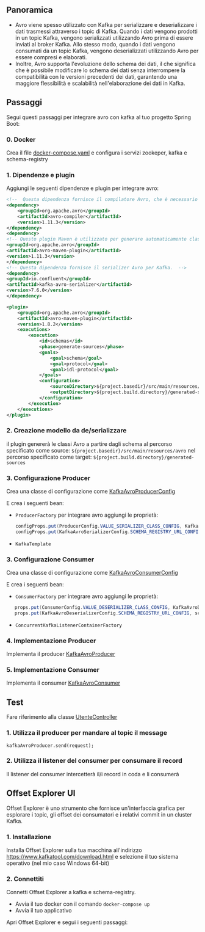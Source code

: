 ## Panoramica

- Avro viene spesso utilizzato con Kafka per serializzare e deserializzare i dati trasmessi attraverso i topic di Kafka. Quando i dati vengono prodotti in un topic Kafka, vengono serializzati utilizzando Avro prima di essere inviati al broker Kafka. Allo stesso modo, quando i dati vengono consumati da un topic Kafka, vengono deserializzati utilizzando Avro per essere compresi e elaborati.
- Inoltre, Avro supporta l'evoluzione dello schema dei dati, il che significa che è possibile modificare lo schema dei dati senza interrompere la compatibilità con le versioni precedenti dei dati, garantendo una maggiore flessibilità e scalabilità nell'elaborazione dei dati in Kafka.

## Passaggi

Segui questi passaggi per integrare avro con kafka al tuo progetto Spring Boot:

### 0. Docker

Crea il file [docker-compose.yaml](..%2F..%2Fdocker-compose.yaml) e configura i servizi zookeper, kafka e schema-registry

### 1. Dipendenze e plugin

Aggiungi le seguenti dipendenze e plugin per integrare avro:

```xml
<!--  Questa dipendenza fornisce il compilatore Avro, che è necessario per compilare gli schemi Avro in file di classe Java. -->
<dependency>
    <groupId>org.apache.avro</groupId>
    <artifactId>avro-compiler</artifactId>
    <version>1.11.3</version>
</dependency>
<dependency>
<!-- Questo plugin Maven è utilizzato per generare automaticamente classi Java dai file di schema Avro. -->
<groupId>org.apache.avro</groupId>
<artifactId>avro-maven-plugin</artifactId>
<version>1.11.3</version>
</dependency>
<!-- Questa dipendenza fornisce il serializer Avro per Kafka.  -->
<dependency>
<groupId>io.confluent</groupId>
<artifactId>kafka-avro-serializer</artifactId>
<version>7.6.0</version>
</dependency>
```

```xml
<plugin>
    <groupId>org.apache.avro</groupId>
    <artifactId>avro-maven-plugin</artifactId>
    <version>1.8.2</version>
    <executions>
        <execution>
            <id>schemas</id>
            <phase>generate-sources</phase>
            <goals>
                <goal>schema</goal>
                <goal>protocol</goal>
                <goal>idl-protocol</goal>
            </goals>
            <configuration>
                <sourceDirectory>${project.basedir}/src/main/resources/avro</sourceDirectory>
                <outputDirectory>${project.build.directory}/generated-sources</outputDirectory>
            </configuration>
        </execution>
    </executions>
</plugin>
```

### 2. Creazione modello da de/serializzare

il plugin genererà le classi Avro a partire dagli schema al percorso specificato come source: `${project.basedir}/src/main/resources/avro`
nel percorso specificato come target: `${project.build.directory}/generated-sources`

### 3. Configurazione Producer

Crea una classe di configurazione come [KafkaAvroProducerConfig](..%2F..%2Fsrc%2Fmain%2Fjava%2Fit%2Fkrisopea%2Fspringcors%2Fkafka%2Fconfig%2Favro%2Fconfig%2FKafkaAvroProducerConfig.java)

E crea i seguenti bean:

- `ProducerFactory` per integrare avro aggiungi le proprietà:
  ```java
  configProps.put(ProducerConfig.VALUE_SERIALIZER_CLASS_CONFIG, KafkaAvroSerializer.class);
  configProps.put(KafkaAvroSerializerConfig.SCHEMA_REGISTRY_URL_CONFIG, schemaRegistryUrl);
  ```
- `KafkaTemplate`

### 3. Configurazione Consumer

Crea una classe di configurazione come [KafkaAvroConsumerConfig](..%2F..%2Fsrc%2Fmain%2Fjava%2Fit%2Fkrisopea%2Fspringcors%2Fkafka%2Fconfig%2Favro%2Fconfig%2FKafkaAvroConsumerConfig.java)

E crea i seguenti bean:

- `ConsumerFactory` per integrare avro aggiungi le proprietà:
 ```java
    props.put(ConsumerConfig.VALUE_DESERIALIZER_CLASS_CONFIG, KafkaAvroDeserializer.class);
    props.put(KafkaAvroDeserializerConfig.SCHEMA_REGISTRY_URL_CONFIG, schemaRegistryUrl);
```
- `ConcurrentKafkaListenerContainerFactory`

### 4. Implementazione Producer

Implementa il producer [KafkaAvroProducer](..%2F..%2Fsrc%2Fmain%2Fjava%2Fit%2Fkrisopea%2Fspringcors%2Fkafka%2Fconfig%2Favro%2FKafkaAvroProducer.java)

### 5. Implementazione Consumer

Implementa il consumer [KafkaAvroConsumer](..%2F..%2Fsrc%2Fmain%2Fjava%2Fit%2Fkrisopea%2Fspringcors%2Fkafka%2Fconfig%2Favro%2FKafkaAvroConsumer.java)

## Test

Fare riferimento alla classe [UtenteController](..%2F..%2Fsrc%2Fmain%2Fjava%2Fit%2Fkrisopea%2Fspringcors%2Fcontroller%2FUtenteController.java)

### 1. Utilizza il producer per mandare al topic il message

`kafkaAvroProducer.send(request);`

### 2. Utilizza il listener del consumer per consumare il record

Il listener del consumer intercetterà il/i record in coda e li consumerà

## Offset Explorer UI

Offset Explorer è uno strumento che fornisce un'interfaccia grafica per esplorare i topic, gli offset dei consumatori e i relativi commit in un cluster Kafka.

### 1. Installazione

Installa Offset Explorer sulla tua macchina all'indirizzo https://www.kafkatool.com/download.html e selezione il tuo sistema operativo (nel mio caso Windows 64-bit)

### 2. Connettiti

Connetti Offset Explorer a kafka e schema-registry.

- Avvia il tuo docker con il comando `docker-compose up`
- Avvia il tuo applicativo

Apri Offset Explorer e segui i seguenti passaggi:



